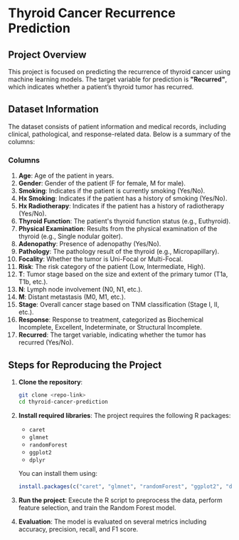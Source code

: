 
# Thyroid Cancer Recurrence Prediction

## Project Overview

This project is focused on predicting the recurrence of thyroid cancer using machine learning models. The target variable for prediction is **"Recurred"**, which indicates whether a patient’s thyroid tumor has recurred.

## Dataset Information

The dataset consists of patient information and medical records, including clinical, pathological, and response-related data. Below is a summary of the columns:

### Columns

1. **Age**: Age of the patient in years.
2. **Gender**: Gender of the patient (F for female, M for male).
3. **Smoking**: Indicates if the patient is currently smoking (Yes/No).
4. **Hx Smoking**: Indicates if the patient has a history of smoking (Yes/No).
5. **Hx Radiotherapy**: Indicates if the patient has a history of radiotherapy (Yes/No).
6. **Thyroid Function**: The patient's thyroid function status (e.g., Euthyroid).
7. **Physical Examination**: Results from the physical examination of the thyroid (e.g., Single nodular goiter).
8. **Adenopathy**: Presence of adenopathy (Yes/No).
9. **Pathology**: The pathology result of the thyroid (e.g., Micropapillary).
10. **Focality**: Whether the tumor is Uni-Focal or Multi-Focal.
11. **Risk**: The risk category of the patient (Low, Intermediate, High).
12. **T**: Tumor stage based on the size and extent of the primary tumor (T1a, T1b, etc.).
13. **N**: Lymph node involvement (N0, N1, etc.).
14. **M**: Distant metastasis (M0, M1, etc.).
15. **Stage**: Overall cancer stage based on TNM classification (Stage I, II, etc.).
16. **Response**: Response to treatment, categorized as Biochemical Incomplete, Excellent, Indeterminate, or Structural Incomplete.
17. **Recurred**: The target variable, indicating whether the tumor has recurred (Yes/No).

## Steps for Reproducing the Project

1. **Clone the repository**:
   ```bash
   git clone <repo-link>
   cd thyroid-cancer-prediction
   ```

2. **Install required libraries**:
   The project requires the following R packages:
   - `caret`
   - `glmnet`
   - `randomForest`
   - `ggplot2`
   - `dplyr`

   You can install them using:
   ```r
   install.packages(c("caret", "glmnet", "randomForest", "ggplot2", "dplyr"))
   ```

3. **Run the project**:
   Execute the R script to preprocess the data, perform feature selection, and train the Random Forest model.

4. **Evaluation**:
   The model is evaluated on several metrics including accuracy, precision, recall, and F1 score.
